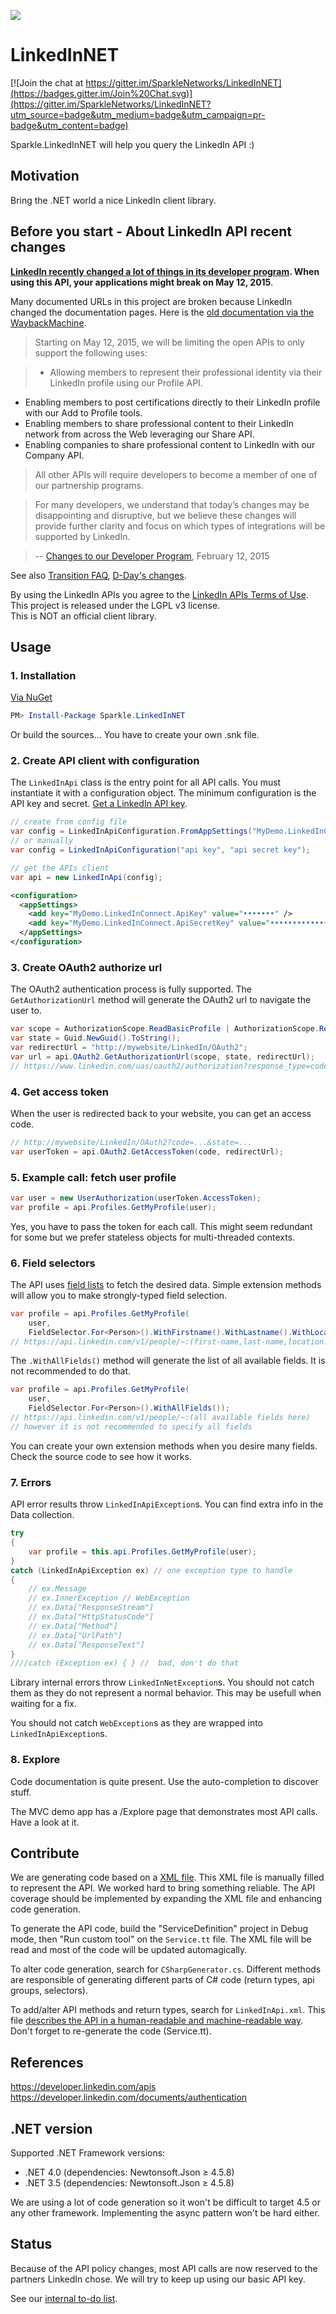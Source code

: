 
![](https://raw.githubusercontent.com/SparkleNetworks/LinkedInNET/master/src/LiNET-200.png)

LinkedInNET
===========

[![Join the chat at https://gitter.im/SparkleNetworks/LinkedInNET](https://badges.gitter.im/Join%20Chat.svg)](https://gitter.im/SparkleNetworks/LinkedInNET?utm_source=badge&utm_medium=badge&utm_campaign=pr-badge&utm_content=badge)

Sparkle.LinkedInNET will help you query the LinkedIn API :)

Motivation
------------

Bring the .NET world a nice LinkedIn client library.


Before you start - About LinkedIn API recent changes
----------------------------------------------------------------

**[LinkedIn recently changed a lot of things in its developer program](https://developer.linkedin.com/blog/posts/2015/developer-program-changes). When using this API, your applications might break on May 12, 2015**. 

Many documented URLs in this project are broken because LinkedIn changed the documentation pages. Here is the [old documentation via the WaybackMachine](https://web.archive.org/web/20140719025807/http://developer.linkedin.com/documents/people).

> Starting on May 12, 2015, we will be limiting the open APIs to only support the following uses:

> - Allowing members to represent their professional identity via their LinkedIn profile using our Profile API.
- Enabling members to post certifications directly to their LinkedIn profile with our Add to Profile tools.
- Enabling members to share professional content to their LinkedIn network from across the Web leveraging our Share API.
- Enabling companies to share professional content to LinkedIn with our Company API.

> All other APIs will require developers to become a member of one of our partnership programs.

> For many developers, we understand that today’s changes may be disappointing and disruptive, but we believe these changes will provide further clarity and focus on which types of integrations will be supported by LinkedIn.

> -- [Changes to our Developer Program](https://developer.linkedin.com/blog/posts/2015/developer-program-changes), February 12, 2015

See also [Transition FAQ](https://developer.linkedin.com/blog/posts/2015/transition-faq), [D-Day's changes](https://developer.linkedin.com/blog/posts/2015/todays-changes).

By using the LinkedIn APIs you agree to the [LinkedIn APIs Terms of Use](https://developer.linkedin.com/documents/linkedin-apis-terms-use).  
This project is released under the LGPL v3 license.  
This is NOT an official client library.

Usage
------------

### 1. Installation

[Via NuGet](https://www.nuget.org/packages/Sparkle.LinkedInNET/)

````powershell
PM> Install-Package Sparkle.LinkedInNET
````

Or build the sources... You have to create your own .snk file.

### 2. Create API client with configuration

The `LinkedInApi` class is the entry point for all API calls. You must instantiate it with a configuration object. The minimum configuration is the API key and secret.  [Get a LinkedIn API key](https://www.linkedin.com/secure/developer).

````csharp
// create from config file
var config = LinkedInApiConfiguration.FromAppSettings("MyDemo.LinkedInConnect");
// or manually
var config = LinkedInApiConfiguration("api key", "api secret key");

// get the APIs client
var api = new LinkedInApi(config);
````

````xml
<configuration>
  <appSettings>
    <add key="MyDemo.LinkedInConnect.ApiKey" value="•••••••" />
    <add key="MyDemo.LinkedInConnect.ApiSecretKey" value="•••••••••••••" />
  </appSettings>
</configuration>
````

### 3. Create OAuth2 authorize url

The OAuth2 authentication process is fully supported. The `GetAuthorizationUrl` method will generate the OAuth2 url to navigate the user to.

````csharp
var scope = AuthorizationScope.ReadBasicProfile | AuthorizationScope.ReadEmailAddress;
var state = Guid.NewGuid().ToString();
var redirectUrl = "http://mywebsite/LinkedIn/OAuth2";
var url = api.OAuth2.GetAuthorizationUrl(scope, state, redirectUrl);
// https://www.linkedin.com/uas/oauth2/authorization?response_type=code&client_id=...
````

### 4. Get access token

When the user is redirected back to your website, you can get an access code.

````csharp
// http://mywebsite/LinkedIn/OAuth2?code=...&state=...
var userToken = api.OAuth2.GetAccessToken(code, redirectUrl);
````

### 5. Example call: fetch user profile

````csharp
var user = new UserAuthorization(userToken.AccessToken);
var profile = api.Profiles.GetMyProfile(user);
````

Yes, you have to pass the token for each call. This might seem redundant for some but we prefer stateless objects for multi-threaded contexts. 

### 6. Field selectors

The API uses [field lists](https://developer.linkedin.com/documents/field-selectors) to fetch the desired data. Simple extension methods will allow you to make strongly-typed field selection.

````csharp
var profile = api.Profiles.GetMyProfile(
    user,
    FieldSelector.For<Person>().WithFirstname().WithLastname().WithLocationName());
// https://api.linkedin.com/v1/people/~:(first-name,last-name,location:(name))
````

The `.WithAllFields()` method will generate the list of all available fields. It is not recommended to do that.

````csharp
var profile = api.Profiles.GetMyProfile(
    user,
    FieldSelector.For<Person>().WithAllFields());
// https://api.linkedin.com/v1/people/~:(all available fields here)
// however it is not recommended to specify all fields
````

You can create your own extension methods when you desire many fields. Check the source code to see how it works.

### 7. Errors

API error results throw `LinkedInApiException`s. You can find extra info in the Data collection.

````csharp
try
{
    var profile = this.api.Profiles.GetMyProfile(user);
}
catch (LinkedInApiException ex) // one exception type to handle
{
    // ex.Message
    // ex.InnerException // WebException
    // ex.Data["ResponseStream"]
    // ex.Data["HttpStatusCode"]
    // ex.Data["Method"]
    // ex.Data["UrlPath"]
    // ex.Data["ResponseText"]
}
////catch (Exception ex) { } //  bad, don't do that

````

Library internal errors throw `LinkedInNetException`s. You should not catch them as they do not represent a normal behavior. This may be usefull when waiting for a fix.

You should not catch `WebException`s as they are wrapped into `LinkedInApiException`s.

### 8. Explore

Code documentation is quite present. Use the auto-completion to discover stuff.

The MVC demo app has a /Explore page that demonstrates most API calls. Have a look at it.

Contribute
------------

We are generating code based on a [XML file](DefinitionFile.md). 
This XML file is manually filled to represent the API. 
We worked hard to bring something reliable. 
The API coverage should be implemented by expanding the XML file and enhancing code generation.

To generate the API code, build the "ServiceDefinition" project in Debug mode, then "Run custom tool" on the `Service.tt` file. The XML file will be read and most of the code will be updated automagically. 
  
To alter code generation, search for `CSharpGenerator.cs`. Different methods are responsible of generating different parts of C# code (return types, api groups, selectors).
  
To add/alter API methods and return types, search for `LinkedInApi.xml`. This file [describes the API in a human-readable and machine-readable way](DefinitionFile.md). Don't forget to re-generate the code (Service.tt).


References
------------

https://developer.linkedin.com/apis  
https://developer.linkedin.com/documents/authentication  


.NET version
------------

Supported .NET Framework versions:

* .NET 4.0 (dependencies: Newtonsoft.Json ≥ 4.5.8)
* .NET 3.5 (dependencies: Newtonsoft.Json ≥ 4.5.8)

We are using a lot of code generation so it won't be difficult to target 4.5 or any other framework. Implementing the async pattern won't be hard either.


Status
------------

Because of the API policy changes, most API calls are now reserved to the partners LinkedIn chose. We will try to keep up using our basic API key.

See our [internal to-do list](src/ToDo.md).
